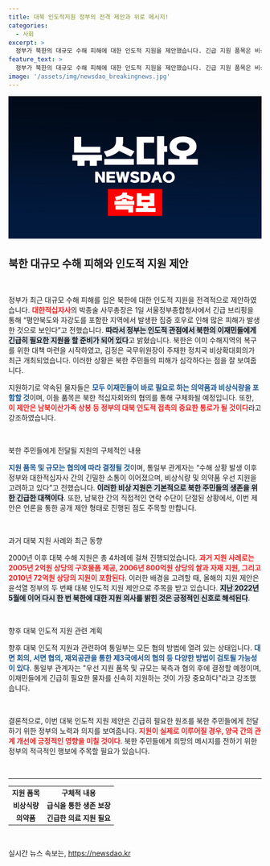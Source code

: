 ```yaml
---
title: 대북 인도적지원 정부의 전격 제안과 위로 메시지!
categories:
  - 사회
excerpt: >
  정부가 북한의 대규모 수해 피해에 대한 인도적 지원을 제안했습니다. 긴급 지원 품목은 비상식량과 의약품이 포함될 예정이며, 북한과의 협의가 필요합니다. 이번 제안은 윤석열 정부의 두 번째 대북 인도적 지원 시도로, 과연 북한은 응답할까요?
feature_text: >
  정부가 북한의 대규모 수해 피해에 대한 인도적 지원을 제안했습니다. 긴급 지원 품목은 비상식량과 의약품이 포함될 예정이며, 북한과의 협의가 필요합니다. 이번 제안은 윤석열 정부의 두 번째 대북 인도적 지원 시도로, 과연 북한은 응답할까요?
image: '/assets/img/newsdao_breakingnews.jpg'
---
```


<p><img src="/assets/img/newsdao_breakingnews.jpg" alt="firstkoreanews 속보" /></p>

<h2 data-ke-size="size26">북한 대규모 수해 피해와 인도적 지원 제안</h2>

<p data-ke-size="size16">&nbsp;</p> 

<p>정부가 최근 대규모 수해 피해를 입은 북한에 대한 인도적 지원을 전격적으로 제안하였습니다. <b><span style="color: #ee2323;">대한적십자사</span></b>의 박종술 사무총장은 1일 서울정부종합청사에서 긴급 브리핑을 통해 “평안북도와 자강도를 포함한 지역에서 발생한 집중 호우로 인해 많은 피해가 발생한 것으로 보인다”고 전했습니다. <b><span style="background-color: #21538527;">따라서 정부는 인도적 관점에서 북한의 이재민들에게 긴급히 필요한 지원을 할 준비가 되어 있다</span></b>고 밝혔습니다. 북한은 이미 수해지역의 복구를 위한 대책 마련을 시작하였고, 김정은 국무위원장이 주재한 정치국 비상확대회의가 최근 개최되었습니다. 이러한 상황은 북한 주민들의 피해가 심각하다는 점을 잘 보여줍니다. </p>

<p>지원하기로 약속된 물자들은 <b><span style="color: #1a5490;">모두 이재민들이 바로 필요로 하는 의약품과 비상식량을 포함할 것</span></b>이며, 이들 품목은 북한 적십자회와의 협의를 통해 구체화될 예정입니다. 또한, <b><span style="color: #ee2323;">이 제안은 남북이산가족 상봉 등 정부의 대북 인도적 접촉의 중요한 통로가 될 것이다</span></b>라고 강조하였습니다.</p>

<p data-ke-size="size16">&nbsp;</p>

<p>북한 주민들에게 전달될 지원의 구체적인 내용</p>

<p><b><span style="color: #1a5490;">지원 품목 및 규모는 협의에 따라 결정될 것</span></b>이며, 통일부 관계자는 “수해 상황 발생 이후 정부와 대한적십자사 간의 긴밀한 소통이 이어졌으며, 비상식량 및 의약품 우선 지원을 고려하고 있다”고 전했습니다. <b><span style="background-color: #21538527;">이러한 비상 지원은 기본적으로 북한 주민들의 생존을 위한 긴급한 대책이다</span></b>. 또한, 남북한 간의 직접적인 연락 수단이 단절된 상황에서, 이번 제안은 언론을 통한 공개 제안 형태로 진행된 점도 주목할 만합니다. </p>

<p data-ke-size="size16">&nbsp;</p>

<p>과거 대북 지원 사례와 최근 동향</p>

<p>2000년 이후 대북 수해 지원은 총 4차례에 걸쳐 진행되었습니다. <b><span style="color: #ee2323;">과거 지원 사례로는 2005년 2억원 상당의 구호물품 제공, 2006년 800억원 상당의 쌀과 자재 지원, 그리고 2010년 72억원 상당의 지원이 포함된다</span></b>. 이러한 배경을 고려할 때, 올해의 지원 제안은 윤석열 정부의 두 번째 대북 인도적 지원 제안으로 주목을 받고 있습니다. <b><span style="background-color: #21538527;">지난 2022년 5월에 이어 다시 한 번 북한에 대한 지원 의사를 밝힌 것은 긍정적인 신호로 해석된다</span></b>. </p>

<p data-ke-size="size16">&nbsp;</p>

<p>향후 대북 인도적 지원 관련 계획</p>

<p>향후 대북 인도적 지원과 관련하여 통일부는 모든 협의 방법에 열려 있는 상태입니다. <b><span style="color: #1a5490;">대면 회의, 서면 협의, 재외공관을 통한 제3국에서의 협의 등 다양한 방법이 검토될 가능성이 있다</span></b>. 통일부 관계자는 "우선 지원 품목 및 규모는 북측과 협의 후에 결정할 예정이며, 이재민들에게 긴급히 필요한 물자를 신속히 지원하는 것이 가장 중요하다"라고 강조했습니다. </p>

<p data-ke-size="size16">&nbsp;</p>

<p>결론적으로, 이번 대북 인도적 지원 제안은 긴급히 필요한 원조를 북한 주민들에게 전달하기 위한 정부의 노력과 의지를 보여줍니다. <b><span style="color: #ee2323;">지원이 실제로 이루어질 경우, 양국 간의 관계 개선에 긍정적인 영향을 미칠 것이다</span></b>. 북한 주민들에게 희망의 메시지를 전하기 위한 정부의 적극적인 행보에 주목할 필요가 있습니다. </p>

<p data-ke-size="size16">&nbsp;</p> 

<hr>

<table>
    <tr>
        <td style="text-align: center; height: 17px;"><b>지원 품목</b></td>
        <td style="text-align: center; height: 17px;"><b>구체적 내용</b></td>
    </tr>
    <tr>
        <td style="text-align: center; height: 17px;"><b>비상식량</b></td>
        <td style="text-align: center; height: 17px;"><b>급식을 통한 생존 보장</b></td>
    </tr>
    <tr>
        <td style="text-align: center; height: 17px;"><b>의약품</b></td>
        <td style="text-align: center; height: 17px;"><b>긴급한 의료 지원 필요</b></td>
    </tr>
</table>

<p data-ke-size="size16">&nbsp;</p>
실시간 뉴스 속보는, <a href="https://newsdao.kr" rel="dofollow">https://newsdao.kr</a>


